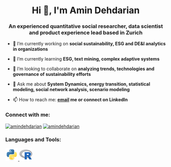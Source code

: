 <h1 align="center">Hi 👋, I'm Amin Dehdarian</h1>
<h3 align="center">An experienced quantitative social researcher, data scientist and product experience lead based in Zurich</h3>

- 🔭 I’m currently working on **social sustainability, ESG and DE&I analytics in organizations**

- 🌱 I’m currently learning **ESG, text mining, complex adaptive systems**

- 👯 I’m looking to collaborate on **analyzing trends, technologies and governance of sustainability efforts**

- 💬 Ask me about **System Dynamics, energy transition, statistical modeling, social network analysis, scenario modeling**

- 📫 How to reach me: **[email](mailto:amin.dehdarian@alumni.ethz.ch) me or connect on LinkedIn**

<h3 align="left">Connect with me:</h3>
<p align="left">
<a href="https://twitter.com/amindehdarian" target="blank"><img align="center" src="https://raw.githubusercontent.com/rahuldkjain/github-profile-readme-generator/master/src/images/icons/Social/twitter.svg" alt="amindehdarian" height="30" width="40" /></a>
<a href="https://linkedin.com/in/amindehdarian" target="blank"><img align="center" src="https://raw.githubusercontent.com/rahuldkjain/github-profile-readme-generator/master/src/images/icons/Social/linked-in-alt.svg" alt="amindehdarian" height="30" width="40" /></a>
</p>

<h3 align="left">Languages and Tools:</h3>
<p align="left">
  <a href="https://www.python.org" target="_blank" rel="noreferrer">
    <img src="https://raw.githubusercontent.com/devicons/devicon/master/icons/python/python-original.svg" alt="python" width="40" height="40"/>
  </a>
  <a href="https://www.r-project.org" target="_blank" rel="noreferrer">
    <img src="https://raw.githubusercontent.com/devicons/devicon/master/icons/r/r-original.svg" alt="R" width="40" height="40"/>
  </a>
</p>

